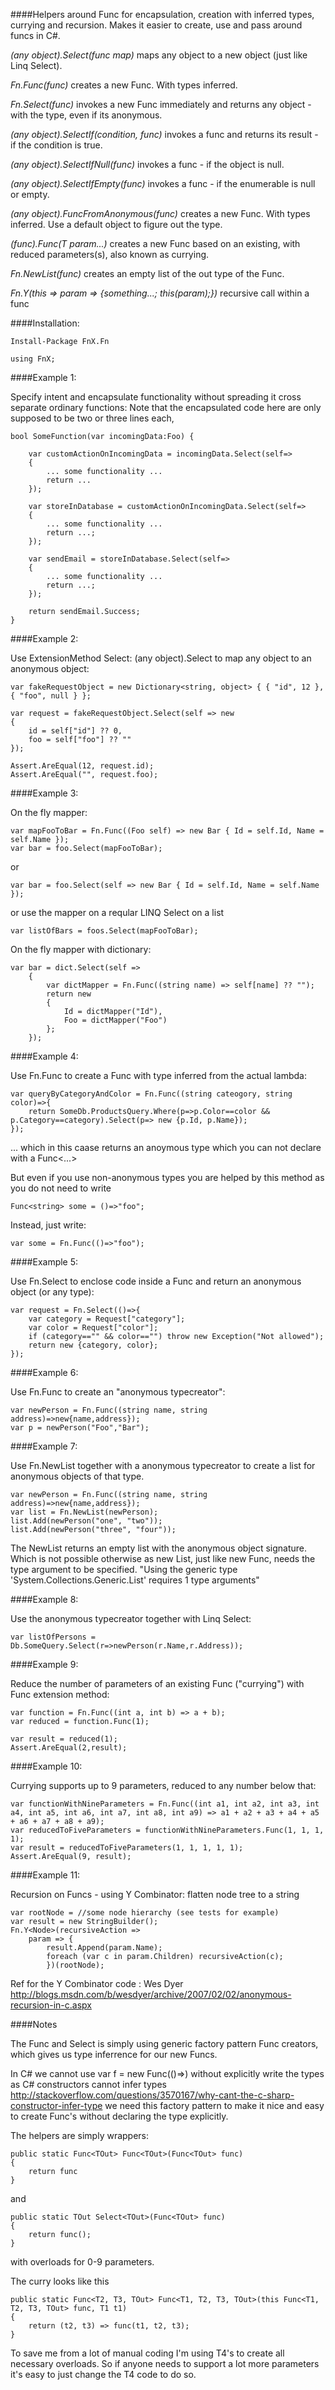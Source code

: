 ####Helpers around Func for encapsulation, creation with inferred types, currying and recursion. Makes it easier to create, use and pass around funcs in C#.

*(any object).Select(func map)* maps any object to a new object (just like Linq Select).

*Fn.Func(func)* creates a new Func. With types inferred.

*Fn.Select(func)* invokes a new Func immediately and returns any object - with the type, even if its anonymous.

*(any object).SelectIf(condition, func)* invokes a func and returns its result - if the condition is true.

*(any object).SelectIfNull(func)* invokes a func - if the object is null.

*(any object).SelectIfEmpty(func)* invokes a func - if the enumerable is null or empty.

*(any object).FuncFromAnonymous(func)* creates a new Func. With types inferred. Use a default object to figure out the type.

*(func).Func(T param...)* creates a new Func based on an existing, with reduced parameters(s), also known as currying.

*Fn.NewList(func)* creates an empty list of the out type of the Func.

*Fn.Y(this => param => {something...; this(param);})* recursive call within a func

####Installation:

	Install-Package FnX.Fn

	using FnX;


####Example 1:

Specify intent and encapsulate functionality without spreading it cross separate ordinary functions:
Note that the encapsulated code here are only supposed to be two or three lines each, 

    bool SomeFunction(var incomingData:Foo) {
    
	    var customActionOnIncomingData = incomingData.Select(self=> 
	    {
	    	... some functionality ...
	    	return ...
	    });
	    
	    var storeInDatabase = customActionOnIncomingData.Select(self=>
	    {
	    	... some functionality ...
	    	return ...;
	    });
	    
	    var sendEmail = storeInDatabase.Select(self=>
	    {
	    	... some functionality ...
	    	return ...;
	    });
	    
	    return sendEmail.Success;
    }
    
####Example 2:

Use ExtensionMethod Select: (any object).Select to map any object to an anonymous object:

    var fakeRequestObject = new Dictionary<string, object> { { "id", 12 }, { "foo", null } };

    var request = fakeRequestObject.Select(self => new
    {
        id = self["id"] ?? 0,
        foo = self["foo"] ?? ""
    });

    Assert.AreEqual(12, request.id);
    Assert.AreEqual("", request.foo);

####Example 3:

On the fly mapper:

    var mapFooToBar = Fn.Func((Foo self) => new Bar { Id = self.Id, Name = self.Name });
    var bar = foo.Select(mapFooToBar);

or

    var bar = foo.Select(self => new Bar { Id = self.Id, Name = self.Name });
    
    
or use the mapper on a reqular LINQ Select on a list

    var listOfBars = foos.Select(mapFooToBar);

On the fly mapper with dictionary:

    var bar = dict.Select(self =>
        {
            var dictMapper = Fn.Func((string name) => self[name] ?? "");
            return new
            {
                Id = dictMapper("Id"),
                Foo = dictMapper("Foo")
            };
        });

####Example 4:

Use Fn.Func to create a Func with type inferred from the actual lambda:

	var queryByCategoryAndColor = Fn.Func((string cateogory, string color)=>{
		return SomeDb.ProductsQuery.Where(p=>p.Color==color && p.Category==category).Select(p=> new {p.Id, p.Name});
	});
	
... which in this caase returns an anoymous type which you can not declare with a Func<...>

But even if you use non-anonymous types you are helped by this method as you do not need to write

	Func<string> some = ()=>"foo";
	
Instead, just write:

	var some = Fn.Func(()=>"foo");

####Example 5:

Use Fn.Select to enclose code inside a Func and return an anonymous object (or any type):

	var request = Fn.Select(()=>{
		var category = Request["category"];
		var color = Request["color"];
		if (category=="" && color=="") throw new Exception("Not allowed");
		return new {category, color};
	});

####Example 6:

Use Fn.Func to create an "anonymous typecreator":

	var newPerson = Fn.Func((string name, string address)=>new{name,address});
	var p = newPerson("Foo","Bar");

####Example 7:

Use Fn.NewList together with a anonymous typecreator to create a list for anonymous objects of that type.

	var newPerson = Fn.Func((string name, string address)=>new{name,address});
	var list = Fn.NewList(newPerson);
	list.Add(newPerson("one", "two"));
	list.Add(newPerson("three", "four"));

The NewList returns an empty list with the anonymous object signature. Which is not possible otherwise as new List, just like new Func, needs the type argument to be specified.
"Using the generic type 'System.Collections.Generic.List<T>' requires 1 type arguments"

####Example 8:

Use the anonymous typecreator together with Linq Select:

	var listOfPersons = Db.SomeQuery.Select(r=>newPerson(r.Name,r.Address));

####Example 9:

Reduce the number of parameters of an existing Func ("currying") with Func extension method:

	var function = Fn.Func((int a, int b) => a + b);
    var reduced = function.Func(1);

    var result = reduced(1);
    Assert.AreEqual(2,result);

####Example 10:

Currying supports up to 9 parameters, reduced to any number below that:

    var functionWithNineParameters = Fn.Func((int a1, int a2, int a3, int a4, int a5, int a6, int a7, int a8, int a9) => a1 + a2 + a3 + a4 + a5 + a6 + a7 + a8 + a9);
    var reducedToFiveParameters = functionWithNineParameters.Func(1, 1, 1, 1);
    var result = reducedToFiveParameters(1, 1, 1, 1, 1);
    Assert.AreEqual(9, result);


####Example 11:

Recursion on Funcs - using Y Combinator: flatten node tree to a string

    var rootNode = //some node hierarchy (see tests for example)
    var result = new StringBuilder();
    Fn.Y<Node>(recursiveAction => 
        param => { 
            result.Append(param.Name); 
            foreach (var c in param.Children) recursiveAction(c); 
            })(rootNode);
            
Ref for the Y Combinator code : Wes Dyer http://blogs.msdn.com/b/wesdyer/archive/2007/02/02/anonymous-recursion-in-c.aspx            

####Notes

The Func and Select is simply using generic factory pattern Func creators, which gives us type inferrence for our new Funcs.

In C# we cannot use var f = new Func(()=>) without explicitly write the types as C# constructors cannot infer types http://stackoverflow.com/questions/3570167/why-cant-the-c-sharp-constructor-infer-type we need this factory pattern to make it nice and easy to create Func's without declaring the type explicitly. 

The helpers are simply wrappers:

	public static Func<TOut> Func<TOut>(Func<TOut> func)
	{
		return func
	}

and 

    public static TOut Select<TOut>(Func<TOut> func)
    {
        return func();
    }

with overloads for 0-9 parameters.

The curry looks like this

	public static Func<T2, T3, TOut> Func<T1, T2, T3, TOut>(this Func<T1, T2, T3, TOut> func, T1 t1)
    {
        return (t2, t3) => func(t1, t2, t3);
    }

To save me from a lot of manual coding I'm using T4's to create all necessary overloads. So if anyone needs to support a lot more parameters it's easy to just change the T4 code to do so.
